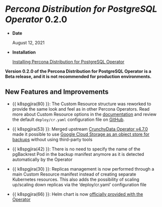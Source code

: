 # *Percona Distribution for PostgreSQL Operator* 0.2.0


* **Date**

    August 12, 2021



* **Installation**

    [Installing Percona Distribution for PostgreSQL Operator](https://www.percona.com/doc/kubernetes-operator-for-postgresql/index.html#installation-guide)


**Version 0.2.0 of the Percona Distribution for PostgreSQL Operator is a Beta release, and it is not recommended for production environments.**

## New Features and Improvements


* {{ k8spgjira(80) }}: The Custom Resource structure was reworked to provide the
same look and feel as in other Percona Operators. Read more about Custom
Resource options in the [documentation](../operator.md#operator-custom-resource-options)
and review the default  `deploy/cr.yaml` configuration file on [GitHub](https://github.com/percona/percona-postgresql-operator/blob/main/deploy/cr.yaml).


* {{ k8spgjira(53) }}: Merged upstream [CrunchyData Operator v4.7.0](https://github.com/CrunchyData/postgres-operator/releases/tag/v4.7.0)
made it possible to use [Google Cloud Storage as an object store for backups](../backups.md#backups-gcs)
without using third-party tools


* {{ k8spgjira(42) }}: There is no need to specify the name of the pgBackrest
Pod in the backup manifest anymore as it is detected automatically by the
Operator


* {{ k8spgjira(30) }}: Replicas management is now performed through a main
Custom Resource manifest instead of creating separate Kubernetes resources.
This also adds the possibility of scaling up/scaling down replicas via the
‘deploy/cr.yaml’ configuration file


* {{ k8spgjira(66) }}: Helm chart is now [officially provided with the Operator](../helm.md#install-helm)
